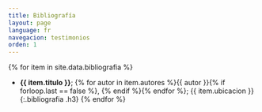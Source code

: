```yaml
---
title: Bibliografía
layout: page
language: fr
navegacion: testimonios
orden: 1
---
```


{% for item in site.data.bibliografia %}
- **{{ item.titulo }}**; {% for autor in item.autores %}{{ autor }}{% if forloop.last == false %}, {% endif %}{% endfor %}; {{ item.ubicacion }}
{:.bibliografia .h3}
{% endfor %}
